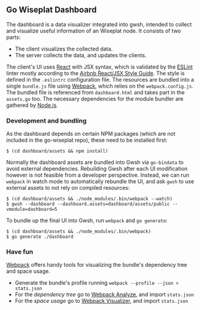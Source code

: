 ## Go Wiseplat Dashboard

The dashboard is a data visualizer integrated into gwsh, intended to collect and visualize useful information of an Wiseplat node. It consists of two parts:

* The client visualizes the collected data.
* The server collects the data, and updates the clients.

The client's UI uses [React][React] with JSX syntax, which is validated by the [ESLint][ESLint] linter mostly according to the [Airbnb React/JSX Style Guide][Airbnb]. The style is defined in the `.eslintrc` configuration file. The resources are bundled into a single `bundle.js` file using [Webpack][Webpack], which relies on the `webpack.config.js`. The bundled file is referenced from `dashboard.html` and takes part in the `assets.go` too. The necessary dependencies for the module bundler are gathered by [Node.js][Node.js].

### Development and bundling

As the dashboard depends on certain NPM packages (which are not included in the go-wiseplat repo), these need to be installed first:

```
$ (cd dashboard/assets && npm install)
```

Normally the dashboard assets are bundled into Gwsh via `go-bindata` to avoid external dependencies. Rebuilding Gwsh after each UI modification however is not feasible from a developer perspective. Instead, we can run `webpack` in watch mode to automatically rebundle the UI, and ask `gwsh` to use external assets to not rely on compiled resources:

```
$ (cd dashboard/assets && ./node_modules/.bin/webpack --watch)
$ gwsh --dashboard --dashboard.assets=dashboard/assets/public --vmodule=dashboard=5
```

To bundle up the final UI into Gwsh, run `webpack` and `go generate`:

```
$ (cd dashboard/assets && ./node_modules/.bin/webpack)
$ go generate ./dashboard
```

### Have fun

[Webpack][Webpack] offers handy tools for visualizing the bundle's dependency tree and space usage.

* Generate the bundle's profile running `webpack --profile --json > stats.json`
* For the _dependency tree_ go to [Webpack Analyze][WA], and import `stats.json`
* For the _space usage_ go to [Webpack Visualizer][WV], and import `stats.json`

[React]: https://reactjs.org/
[ESLint]: https://eslint.org/
[Airbnb]: https://github.com/airbnb/javascript/tree/master/react
[Webpack]: https://webpack.github.io/
[WA]: http://webpack.github.io/analyse/
[WV]: http://chrisbateman.github.io/webpack-visualizer/
[Node.js]: https://nodejs.org/en/
